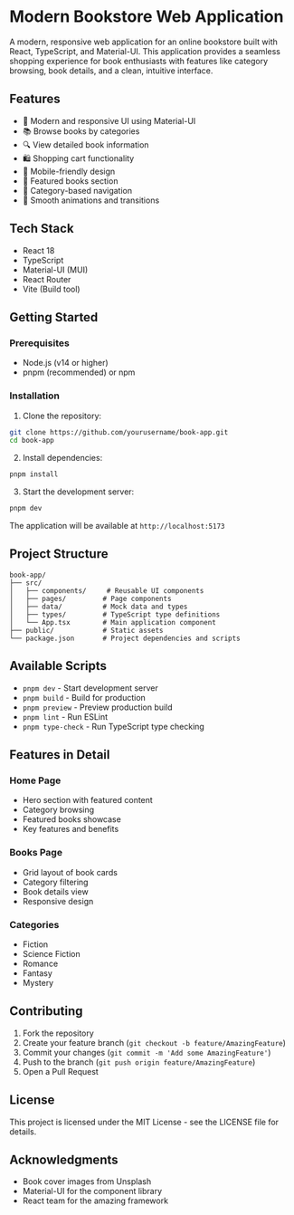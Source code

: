 # Modern Bookstore Web Application

A modern, responsive web application for an online bookstore built with React, TypeScript, and Material-UI. This application provides a seamless shopping experience for book enthusiasts with features like category browsing, book details, and a clean, intuitive interface.

## Features

- 🎨 Modern and responsive UI using Material-UI
- 📚 Browse books by categories
- 🔍 View detailed book information
- 🛍️ Shopping cart functionality
- 📱 Mobile-friendly design
- 🎯 Featured books section
- 📖 Category-based navigation
- 💫 Smooth animations and transitions

## Tech Stack

- React 18
- TypeScript
- Material-UI (MUI)
- React Router
- Vite (Build tool)

## Getting Started

### Prerequisites

- Node.js (v14 or higher)
- pnpm (recommended) or npm

### Installation

1. Clone the repository:
```bash
git clone https://github.com/yourusername/book-app.git
cd book-app
```

2. Install dependencies:
```bash
pnpm install
```

3. Start the development server:
```bash
pnpm dev
```

The application will be available at `http://localhost:5173`

## Project Structure

```
book-app/
├── src/
│   ├── components/     # Reusable UI components
│   ├── pages/         # Page components
│   ├── data/          # Mock data and types
│   ├── types/         # TypeScript type definitions
│   └── App.tsx        # Main application component
├── public/            # Static assets
└── package.json       # Project dependencies and scripts
```

## Available Scripts

- `pnpm dev` - Start development server
- `pnpm build` - Build for production
- `pnpm preview` - Preview production build
- `pnpm lint` - Run ESLint
- `pnpm type-check` - Run TypeScript type checking

## Features in Detail

### Home Page
- Hero section with featured content
- Category browsing
- Featured books showcase
- Key features and benefits

### Books Page
- Grid layout of book cards
- Category filtering
- Book details view
- Responsive design

### Categories
- Fiction
- Science Fiction
- Romance
- Fantasy
- Mystery

## Contributing

1. Fork the repository
2. Create your feature branch (`git checkout -b feature/AmazingFeature`)
3. Commit your changes (`git commit -m 'Add some AmazingFeature'`)
4. Push to the branch (`git push origin feature/AmazingFeature`)
5. Open a Pull Request

## License

This project is licensed under the MIT License - see the LICENSE file for details.

## Acknowledgments

- Book cover images from Unsplash
- Material-UI for the component library
- React team for the amazing framework
